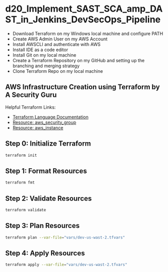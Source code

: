 # d20_Implement_SAST_SCA_amp_DAST_in_Jenkins_DevSecOps_Pipeline

- Download Terraform on my Windows local machine and configure PATH
- Create AWS Admin User on my AWS Account
- Install AWSCLI and authenticate with AWS
- Install IDE as a code editor
- Install Git on my local machine
- Create a Terraform Repository on my GitHub and setting up the branching and merging strategy
- Clone Terraform Repo on my local machine

## AWS Infrastructure Creation using Terraform by A Security Guru

Helpful Terraform Links:
- [Terraform Language Documentation](https://www.terraform.io/docs/language/index.html)
- [Resource: aws_security_group](https://registry.terraform.io/providers/hashicorp/aws/latest/docs/resources/security_group)
- [Resource: aws_instance](https://registry.terraform.io/providers/hashicorp/aws/latest/docs/resources/instance)

## Step 0: Initialize Terraform
```sh
terraform init
```

## Step 1: Format Resources
```sh
terraform fmt 
```

## Step 2: Validate Resources
```sh
terraform validate
```

## Step 3: Plan Resources
```sh
terraform plan --var-file="vars/dev-us-wast-2.tfvars"
```
## Step 4: Apply Resources
```sh
terraform apply --var-file="vars/dev-us-wast-2.tfvars"
```

